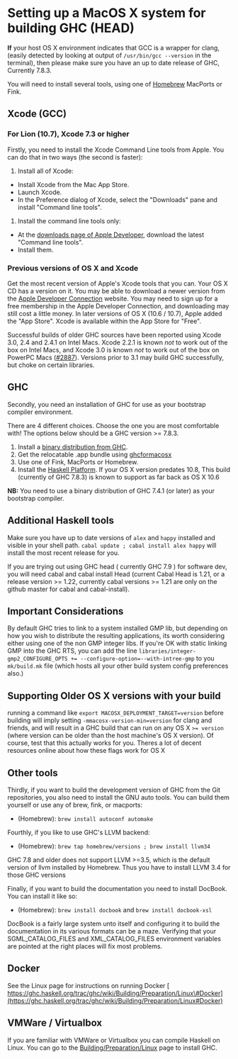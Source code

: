 # Setting up a MacOS X system for building  GHC (HEAD)



**If** your host OS X environment indicates that GCC is a wrapper for clang, (easily detected by looking at output of `/usr/bin/gcc --version` in the terminal),
then please make sure you have an up to date release of GHC, Currently 7.8.3.



You will need to install several tools, using one of  [
Homebrew](http://mxcl.github.com/homebrew/)  MacPorts or Fink.


## Xcode (GCC)


### For Lion (10.7), Xcode 7.3 or higher



Firstly, you need to install the Xcode Command Line tools from Apple. You can do that in two ways (the second is faster):


1. Install all of Xcode:

  - Install Xcode from the Mac App Store.
  - Launch Xcode.
  - In the Preference dialog of Xcode, select the "Downloads" pane and install "Command line tools".
1. Install the command line tools only:

  - At the [
    downloads page of Apple Developer](http://developer.apple.com/downloads), download the latest "Command line tools".
  - Install them.

### Previous versions of OS X and Xcode



Get the most recent version of Apple's Xcode tools that you can. Your OS X CD has a version on it. You may be able to download a newer version from the [
Apple Developer Connection](http://developer.apple.com/tools/xcode) website. You may need to sign up for a free membership in the Apple Developer Connection, and downloading may still cost a little money.  In later versions of OS X (10.6 / 10.7), Apple added the "App Store". Xcode is available within the App Store for "Free".



Successful builds of older GHC sources have been reported using Xcode 3.0, 2.4 and 2.4.1 on Intel Macs. Xcode 2.2.1 is known *not* to work out of the box on Intel Macs, and Xcode 3.0 is known *not* to work out of the box on PowerPC Macs ([\#2887](https://gitlab.staging.haskell.org/ghc/ghc/issues/2887)). Versions prior to 3.1 may build GHC successfully, but choke on certain libraries.


## GHC



Secondly, you need an installation of GHC for use as your bootstrap compiler environment. 



There are 4 different choices. Choose the one you are most comfortable with! The options below should be a GHC version \>= 7.8.3.


1. Install a [binary distribution from GHC](http://www.haskell.org/ghc/download). 
1. Get the relocatable .app bundle using [
  ghcformacosx](http://github.com/ghcformacosx/ghc-dot-app)
1. Use one of Fink, MacPorts or Homebrew.
1. Install the [
  Haskell Platform](http://www.haskell.org/platform/).  If your OS X version predates 10.8, This build (currently of GHC 7.8.3) is known to support as far back as OS X 10.6 


**NB:** You need to use a binary distribution of GHC 7.4.1 (or later) as your bootstrap compiler.


## Additional Haskell tools



Make sure you have up to date versions of  `alex` and `happy` installed and visible in your shell path. `cabal update ; cabal install alex happy` will install the most recent release for you.



If you are trying out  using GHC head ( currently GHC 7.9 ) for software dev, you will need cabal and cabal install  Head  (current Cabal Head is 1.21, or a release version \>= 1.22, currently cabal versions \>= 1.21 are only on the github master for cabal and cabal-install).


## Important Considerations



By default GHC tries to link to a system installed GMP lib, but depending on how you wish to distribute the resulting applications,
its worth considering either using one of the non GMP integer libs.
If you're OK with static linking GMP into the GHC RTS,
you can add the line 
`libraries/integer-gmp2_CONFIGURE_OPTS += --configure-option=--with-intree-gmp`
to you `mk/build.mk` file  (which hosts all your other build system config preferences also.)


## Supporting Older OS X versions with your build



running a command like  `export MACOSX_DEPLOYMENT_TARGET=version` before building will  imply setting `-mmacosx-version-min=version` for clang and friends, and will result in a GHC build that can run on any OS X `>= version` (where version can be older than the host machine's OS X version).  Of course, test that this actually works for you.  Theres a lot of decent resources online about how these flags work for OS X 


## Other tools



Thirdly, if you want to build the development version of GHC from the Git repositories, you also need to install the GNU auto tools. You can build them yourself or use any of brew, fink, or macports:


- (Homebrew): `brew install autoconf automake`


Fourthly, if you like to use GHC's LLVM backend:


- (Homebrew): `brew tap homebrew/versions ; brew install llvm34`


GHC 7.8 and older does not support LLVM \>=3.5, which is the default version of llvm installed by Homebrew. Thus you have to install LLVM 3.4 for those GHC versions



Finally, if you want to build the documentation you need to install DocBook. You can install it like so:


- (Homebrew): `brew install docbook` and `brew install docbook-xsl`


DocBook is a fairly large system unto itself and configuring it to build the documentation in its various formats can be a maze. Verifying that your SGML\_CATALOG\_FILES and XML\_CATALOG\_FILES environment variables are pointed at the right places will fix most problems.


## Docker



See the Linux page for instructions on running Docker
[
https://ghc.haskell.org/trac/ghc/wiki/Building/Preparation/Linux\#Docker](https://ghc.haskell.org/trac/ghc/wiki/Building/Preparation/Linux#Docker)


## VMWare / Virtualbox



If you are familiar with VMWare or Virtualbox you can compile Haskell on Linux. You can go to the [Building/Preparation/Linux](building/preparation/linux) page to install GHC.



